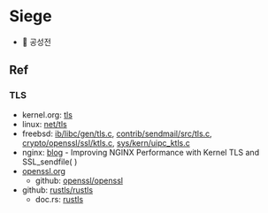 # Siege

- 🏰 공성전

## Ref

### TLS

- kernel.org: [tls](https://docs.kernel.org/networking/tls.html)
- linux: [net/tls](https://github.com/torvalds/linux/tree/master/net/tls)
- freebsd: [ib/libc/gen/tls.c](https://github.com/freebsd/freebsd-src/blob/main/lib/libc/gen/tls.c), [contrib/sendmail/src/tls.c](https://github.com/freebsd/freebsd-src/blob/main/contrib/sendmail/src/tls.c), [crypto/openssl/ssl/ktls.c](https://github.com/freebsd/freebsd-src/blob/main/crypto/openssl/ssl/ktls.c), [sys/kern/uipc_ktls.c](https://github.com/freebsd/freebsd-src/blob/main/sys/kern/uipc_ktls.c)
- nginx: [blog](https://www.nginx.com/blog/improving-nginx-performance-with-kernel-tls/) - Improving NGINX Performance with Kernel TLS and SSL_sendfile( )
- [openssl.org](https://www.openssl.org/)
  - github: [openssl/openssl](https://github.com/openssl/openssl)
- github: [rustls/rustls](https://github.com/rustls/rustls)
  - doc.rs: [rustls](https://docs.rs/rustls/latest/rustls/)
